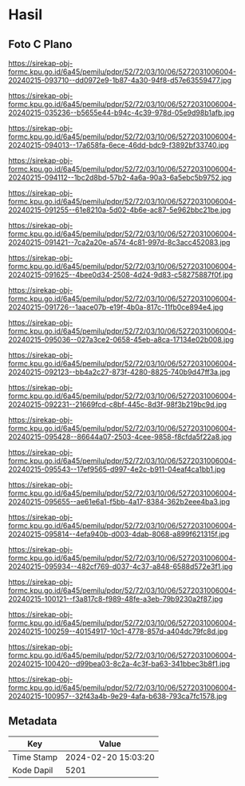 # Hasil

## Foto C Plano

https://sirekap-obj-formc.kpu.go.id/6a45/pemilu/pdpr/52/72/03/10/06/5272031006004-20240215-093710--dd0972e9-1b87-4a30-94f8-d57e63559477.jpg

https://sirekap-obj-formc.kpu.go.id/6a45/pemilu/pdpr/52/72/03/10/06/5272031006004-20240215-035236--b5655e44-b94c-4c39-978d-05e9d98b1afb.jpg

https://sirekap-obj-formc.kpu.go.id/6a45/pemilu/pdpr/52/72/03/10/06/5272031006004-20240215-094013--17a658fa-6ece-46dd-bdc9-f3892bf33740.jpg

https://sirekap-obj-formc.kpu.go.id/6a45/pemilu/pdpr/52/72/03/10/06/5272031006004-20240215-094112--1bc2d8bd-57b2-4a6a-90a3-6a5ebc5b9752.jpg

https://sirekap-obj-formc.kpu.go.id/6a45/pemilu/pdpr/52/72/03/10/06/5272031006004-20240215-091255--61e8210a-5d02-4b6e-ac87-5e962bbc21be.jpg

https://sirekap-obj-formc.kpu.go.id/6a45/pemilu/pdpr/52/72/03/10/06/5272031006004-20240215-091421--7ca2a20e-a574-4c81-997d-8c3acc452083.jpg

https://sirekap-obj-formc.kpu.go.id/6a45/pemilu/pdpr/52/72/03/10/06/5272031006004-20240215-091625--4bee0d34-2508-4d24-9d83-c58275887f0f.jpg

https://sirekap-obj-formc.kpu.go.id/6a45/pemilu/pdpr/52/72/03/10/06/5272031006004-20240215-091726--1aace07b-e19f-4b0a-817c-11fb0ce894e4.jpg

https://sirekap-obj-formc.kpu.go.id/6a45/pemilu/pdpr/52/72/03/10/06/5272031006004-20240215-095036--027a3ce2-0658-45eb-a8ca-17134e02b008.jpg

https://sirekap-obj-formc.kpu.go.id/6a45/pemilu/pdpr/52/72/03/10/06/5272031006004-20240215-092123--bb4a2c27-873f-4280-8825-740b9d47ff3a.jpg

https://sirekap-obj-formc.kpu.go.id/6a45/pemilu/pdpr/52/72/03/10/06/5272031006004-20240215-092231--21669fcd-c8bf-445c-8d3f-98f3b219bc9d.jpg

https://sirekap-obj-formc.kpu.go.id/6a45/pemilu/pdpr/52/72/03/10/06/5272031006004-20240215-095428--86644a07-2503-4cee-9858-f8cfda5f22a8.jpg

https://sirekap-obj-formc.kpu.go.id/6a45/pemilu/pdpr/52/72/03/10/06/5272031006004-20240215-095543--17ef9565-d997-4e2c-b911-04eaf4ca1bb1.jpg

https://sirekap-obj-formc.kpu.go.id/6a45/pemilu/pdpr/52/72/03/10/06/5272031006004-20240215-095655--ae61e6a1-f5bb-4a17-8384-362b2eee4ba3.jpg

https://sirekap-obj-formc.kpu.go.id/6a45/pemilu/pdpr/52/72/03/10/06/5272031006004-20240215-095814--4efa940b-d003-4dab-8068-a899f621315f.jpg

https://sirekap-obj-formc.kpu.go.id/6a45/pemilu/pdpr/52/72/03/10/06/5272031006004-20240215-095934--482cf769-d037-4c37-a848-6588d572e3f1.jpg

https://sirekap-obj-formc.kpu.go.id/6a45/pemilu/pdpr/52/72/03/10/06/5272031006004-20240215-100121--f3a817c8-f989-48fe-a3eb-79b9230a2f87.jpg

https://sirekap-obj-formc.kpu.go.id/6a45/pemilu/pdpr/52/72/03/10/06/5272031006004-20240215-100259--40154917-10c1-4778-857d-a404dc79fc8d.jpg

https://sirekap-obj-formc.kpu.go.id/6a45/pemilu/pdpr/52/72/03/10/06/5272031006004-20240215-100420--d99bea03-8c2a-4c3f-ba63-341bbec3b8f1.jpg

https://sirekap-obj-formc.kpu.go.id/6a45/pemilu/pdpr/52/72/03/10/06/5272031006004-20240215-100957--32f43a4b-9e29-4afa-b638-793ca7fc1578.jpg


## Metadata

| Key        | Value               |
| ---------- | ------------------- |
| Time Stamp | 2024-02-20 15:03:20 |
| Kode Dapil | 5201                |



